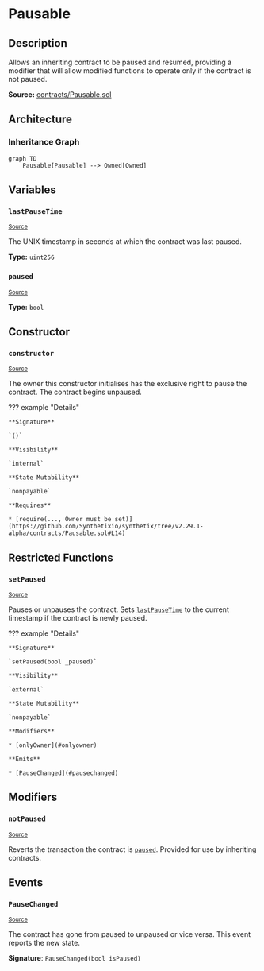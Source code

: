 # Pausable

## Description

Allows an inheriting contract to be paused and resumed, providing a modifier that will allow modified functions to operate only if the contract is not paused.

**Source:** [contracts/Pausable.sol](https://github.com/Synthetixio/synthetix/tree/v2.29.1-alpha/contracts/Pausable.sol)

## Architecture

### Inheritance Graph

```mermaid
graph TD
    Pausable[Pausable] --> Owned[Owned]

```

## Variables

### `lastPauseTime`

<sub>[Source](https://github.com/Synthetixio/synthetix/tree/v2.29.1-alpha/contracts/Pausable.sol#L9)</sub>

The UNIX timestamp in seconds at which the contract was last paused.

**Type:** `uint256`

### `paused`

<sub>[Source](https://github.com/Synthetixio/synthetix/tree/v2.29.1-alpha/contracts/Pausable.sol#L10)</sub>

**Type:** `bool`

## Constructor

### `constructor`

<sub>[Source](https://github.com/Synthetixio/synthetix/tree/v2.29.1-alpha/contracts/Pausable.sol#L12)</sub>

The owner this constructor initialises has the exclusive right to pause the contract. The contract begins unpaused.

??? example "Details"

    **Signature**

    `()`

    **Visibility**

    `internal`

    **State Mutability**

    `nonpayable`

    **Requires**

    * [require(..., Owner must be set)](https://github.com/Synthetixio/synthetix/tree/v2.29.1-alpha/contracts/Pausable.sol#L14)

## Restricted Functions

### `setPaused`

<sub>[Source](https://github.com/Synthetixio/synthetix/tree/v2.29.1-alpha/contracts/Pausable.sol#L22)</sub>

Pauses or unpauses the contract. Sets [`lastPauseTime`](#lastPauseTime) to the current timestamp if the contract is newly paused.

??? example "Details"

    **Signature**

    `setPaused(bool _paused)`

    **Visibility**

    `external`

    **State Mutability**

    `nonpayable`

    **Modifiers**

    * [onlyOwner](#onlyowner)

    **Emits**

    * [PauseChanged](#pausechanged)

## Modifiers

### `notPaused`

<sub>[Source](https://github.com/Synthetixio/synthetix/tree/v2.29.1-alpha/contracts/Pausable.sol#L42)</sub>

Reverts the transaction the contract is [`paused`](#paused). Provided for use by inheriting contracts.

## Events

### `PauseChanged`

<sub>[Source](https://github.com/Synthetixio/synthetix/tree/v2.29.1-alpha/contracts/Pausable.sol#L40)</sub>

The contract has gone from paused to unpaused or vice versa. This event reports the new state.

**Signature**: `PauseChanged(bool isPaused)`
